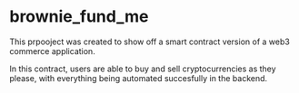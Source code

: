 # brownie_fund_me
This prpooject was created to show off a smart contract version of a web3 commerce application. 

In this contract, users are able to buy and sell cryptocurrencies as they please, with everything being automated succesfully in the backend. 
